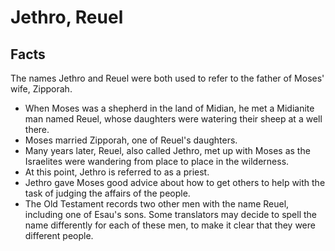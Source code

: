 # Jethro, Reuel

## Facts

The names Jethro and Reuel were both used to refer to the father of Moses' wife, Zipporah.

* When Moses was a shepherd in the land of Midian, he met a Midianite man named Reuel, whose daughters were watering their sheep at a well there.
* Moses married Zipporah, one of Reuel's daughters.
* Many years later, Reuel, also called Jethro, met up with Moses as the Israelites were wandering from place to place in the wilderness.
* At this point, Jethro is referred to as a priest.
* Jethro gave Moses good advice about how to get others to help with the task of judging the affairs of the people.
* The Old Testament records two other men with the name Reuel, including one of  Esau's sons. Some translators may decide to spell the name differently for each of these men, to make it clear that they were different people.